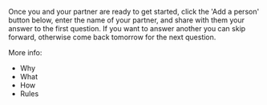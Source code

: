 Once you and your partner are ready to get started, click the 'Add a person' button below, enter the name of your partner, and share with them your answer to the first question. If you want to answer another you can skip forward, otherwise come back tomorrow for the next question.

More info:

* Why
* What
* How
* Rules
